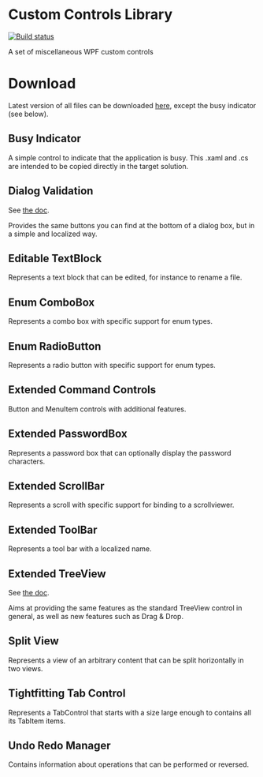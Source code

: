 # Custom Controls Library
[![Build status](https://ci.appveyor.com/api/projects/status/rw44co5aw3ijifei?svg=true)](https://ci.appveyor.com/project/dlebansais/custom-controls-library)

A set of miscellaneous WPF custom controls

# Download
Latest version of all files can be downloaded [here](https://github.com/dlebansais/Custom-Controls-Library/releases/download/v1.0.2/Custom-Controls-Library-Release.zip), except the busy indicator (see below).

## Busy Indicator
A simple control to indicate that the application is busy. This .xaml and .cs are intended to be copied directly in the target solution.

## Dialog Validation
See [the doc](/doc/DialogValidation.pdf).

Provides the same buttons you can find at the bottom of a dialog box, but in a simple and localized way.

## Editable TextBlock
Represents a text block that can be edited, for instance to rename a file.

## Enum ComboBox
Represents a combo box with specific support for enum types.

## Enum RadioButton
Represents a radio button with specific support for enum types.

## Extended Command Controls
Button and MenuItem controls with additional features.

## Extended PasswordBox
Represents a password box that can optionally display the password characters.

## Extended ScrollBar
Represents a scroll with specific support for binding to a scrollviewer.

## Extended ToolBar
Represents a tool bar with a localized name.

## Extended TreeView
See [the doc](/doc/ExtendedTreeView.pdf).

Aims at providing the same features as the standard TreeView control in general, as well as new features such as Drag & Drop.

## Split View
Represents a view of an arbitrary content that can be split horizontally in two views.

## Tightfitting Tab Control
Represents a TabControl that starts with a size large enough to contains all its TabItem items.

## Undo Redo Manager
Contains information about operations that can be performed or reversed.
